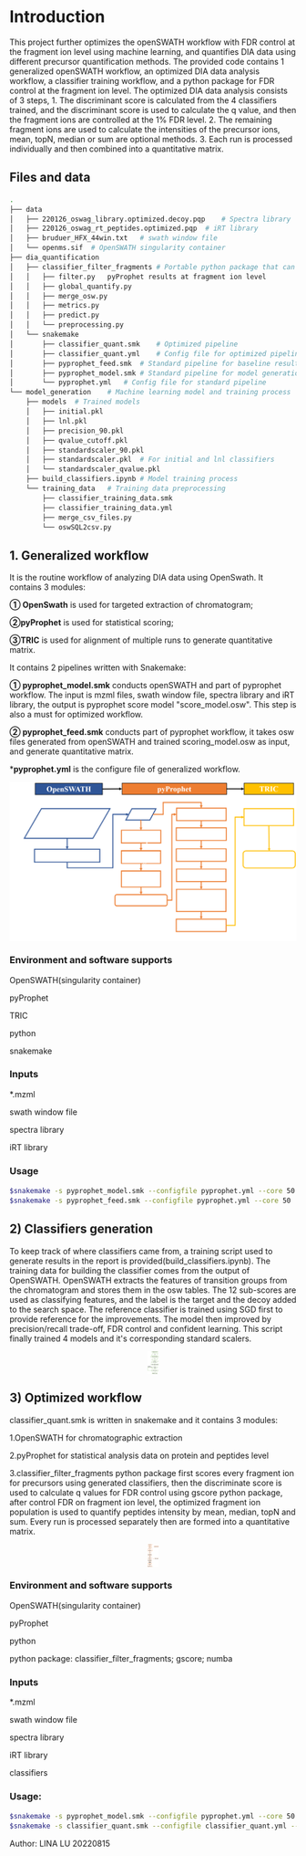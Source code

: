 # Introduction

This project further optimizes the openSWATH workflow with FDR control at the fragment ion level using machine learning, and quantifies DIA data using different precursor quantification methods.
The provided code contains 1 generalized openSWATH workflow, an optimized DIA data analysis workflow, a classifier training workflow, and a python package for FDR control at the fragment ion level.
The optimized DIA data analysis consists of 3 steps, 1. The discriminant score is calculated from the 4 classifiers trained, and the discriminant score is used to calculate the q value, and then the fragment ions are controlled at the 1% FDR level. 2. The remaining fragment ions are used to calculate the intensities of the precursor ions, mean, topN, median or sum are optional methods. 3. Each run is processed individually and then combined into a quantitative matrix.  

## Files and data

```bash
.
├── data
│   ├── 220126_oswag_library.optimized.decoy.pqp    # Spectra library
│   ├── 220126_oswag_rt_peptides.optimized.pqp	# iRT library
│   ├── bruduer_HFX_44win.txt   # swath window file
│   └── openms.sif  # OpenSWATH singularity container
├── dia_quantification
│   ├── classifier_filter_fragments # Portable python package that can quantify
│   │   ├── filter.py   pyProphet results at fragment ion level
│   │   ├── global_quantify.py
│   │   ├── merge_osw.py
│   │   ├── metrics.py
│   │   ├── predict.py
│   │   └── preprocessing.py
│   └── snakemake
│       ├── classifier_quant.smk    # Optimized pipeline 
│       ├── classifier_quant.yml    # Config file for optimized pipeline
│       ├── pyprophet_feed.smk  # Standard pipeline for baseline results
│       ├── pyprophet_model.smk # Standard pipeline for model generation
│       └── pyprophet.yml   # Config file for standard pipeline
└── model_generation    # Machine learning model and training process
    ├── models  # Trained models
    │   ├── initial.pkl
    │   ├── lnl.pkl
    │   ├── precision_90.pkl
    │   ├── qvalue_cutoff.pkl
    │   ├── standardscaler_90.pkl
    │   ├── standardscaler.pkl  # For initial and lnl classifiers
    │   └── standardscaler_qvalue.pkl
    ├── build_classifiers.ipynb # Model training process
    └── training_data   # Training data preprocessing
        ├── classifier_training_data.smk
        ├── classifier_training_data.yml
        ├── merge_csv_files.py
        └── oswSQL2csv.py
```



## 1. Generalized workflow 

It is the routine workflow of  analyzing DIA data using OpenSwath.  It contains 3 modules:

**① OpenSwath** is used for targeted extraction of chromatogram; 

**②pyProphet** is used for statistical scoring; 

**③TRIC** is used for alignment of multiple runs to generate quantitative matrix. 

It contains 2 pipelines written with Snakemake:

**① pyprophet_model.smk** conducts openSWATH and part of pyprophet workflow. The input is mzml files, swath window file, spectra library and iRT library, the output is pyprophet score model "score_model.osw". This step is also a must for optimized workflow.

**② pyprophet_feed.smk** conducts part of pyprophet workflow, it takes osw files generated from openSWATH and trained scoring_model.osw as input, and generate quantitative matrix.

***pyprophet.yml** is the configure file of generalized workflow.

<img src="https://github.com/Lina0125/QuantifyAtFragmentLevelWithClassifiers/blob/main/data/imgs/generalized.png" alt="generalized" title="The stantard workflow" style="zoom30%; margin:auto; float:center;  display: block;" />

### Environment and software supports

OpenSWATH(singularity container)

pyProphet

TRIC

python

snakemake

### Inputs

*.mzml

swath window file

spectra library

iRT library

### Usage

```bash
$snakemake -s pyprophet_model.smk --configfile pyprophet.yml --core 50
$snakemake -s pyprophet_feed.smk --configfile pyprophet.yml --core 50
```



## 2) Classifiers generation

To keep track of where classifiers came from, a training script used to generate results in the report is provided(build_classifiers.ipynb). The training data for building the classifier comes from the output of OpenSWATH. OpenSWATH extracts the features of transition groups from the chromatogram and stores them in the osw tables. The 12 sub-scores are used as classifying features, and the label is the target and the decoy added to the search space. The reference classifier is trained using SGD first to provide reference for the improvements. The model then improved by precision/recall trade-off, FDR control and confident learning. This script finally trained 4 models and it's corresponding standard scalers.

<img src="https://github.com/Lina0125/QuantifyAtFragmentLevelWithClassifiers/blob/main/data/imgs/model_generation.png" alt="model_generation" style="zoom:10%; margin:auto; float:center; width:200px; height:400px; display: block;" />

 

## 3) Optimized workflow

classifier_quant.smk is written in snakemake and it contains 3 modules: 

1.OpenSWATH for chromatographic extraction

2.pyProphet for statistical analysis data on protein and peptides level

3.classifier_filter_fragments python package first scores every fragment ion for precursors using generated classifiers, then the discriminate score is used to calculate q values for FDR control using gscore python package, after control FDR on fragment ion level, the optimized fragment ion population is used to quantify peptides intensity by mean, median, topN and sum. Every run is processed separately then are formed into a quantitative matrix.

<img src="https://github.com/Lina0125/QuantifyAtFragmentLevelWithClassifiers/blob/main/data/imgs/application.png" alt="application" style="zoom:10%; margin:auto; float:center; width:200px; height:400px; display: block;" />



### Environment and software supports

OpenSWATH(singularity container)

pyProphet

python

python package: classifier_filter_fragments; gscore; numba

### Inputs

*.mzml

swath window file

spectra library

iRT library

classifiers

### Usage:

```bash
$snakemake -s pyprophet_model.smk --configfile pyprophet.yml --core 50
$snakemake -s classifier_quant.smk --configfile classifier_quant.yml --core 50
```



Author: LINA LU	20220815

